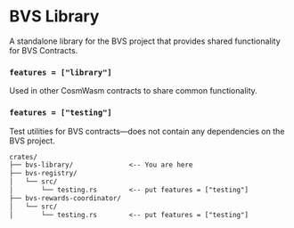# BVS Library

A standalone library for the BVS project that provides shared functionality for BVS Contracts.

### `features = ["library"]`

Used in other CosmWasm contracts to share common functionality.

### `features = ["testing"]`

Test utilities for BVS contracts—does not contain any dependencies on the BVS project.

```txt
crates/
├── bvs-library/              <-- You are here
├── bvs-registry/
│   └── src/
│       └── testing.rs        <-- put features = ["testing"]
├── bvs-rewards-coordinator/
│   └── src/
│       └── testing.rs        <-- put features = ["testing"]
```
